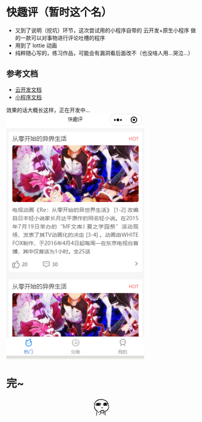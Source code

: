 # 快趣评（暂时这个名）

- 又到了说明（挖坑）环节，这次尝试用的小程序自带的 云开发+原生小程序 做的一款可以对事物进行评论吐槽的程序
- 用到了 lottie 动画
- 纯粹随心写的，练习作品，可能会有漏洞看后面改不（也没啥人用...哭泣...）

## 参考文档
- [云开发文档](https://developers.weixin.qq.com/miniprogram/dev/wxcloud/basis/getting-started.html)
- [小程序文档](https://developers.weixin.qq.com/miniprogram/dev/component/)

效果的话大概长这样，正在开发中...
![Image text](https://raw.githubusercontent.com/qiangqiangwd/img-folder/master/img2.png)

# 完~
<div align=center><img src="https://raw.githubusercontent.com/qiangqiangwd/img-folder/master/TIM%E5%9B%BE%E7%89%8720190417155410.gif"/></div>
